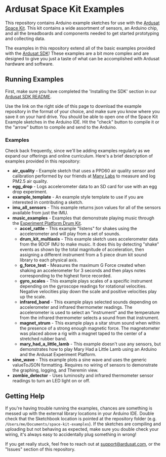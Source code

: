 # Ardusat Space Kit Examples

This repository contains Arduino example sketches for use with the 
[Ardusat Space Kit](http://www.ardusat.com/products). This kit contains a wide assortment of
sensors, an Arduino chip, and all the breadboards and components needed to get started prototyping
and collecting data.

The examples in this repository extend all of the basic examples provided with the
[Ardusat SDK](http://github.com/ardusat/ardusatsdk)! These examples are a bit more complex and
are designed to give you just a taste of what can be accomplished with Ardusat hardware and
software.


## Running Examples
First, make sure you have completed the 'Installing the SDK' section in our
[Ardusat SDK README](http://github.com/ardusat/ardusatsdk#readme).

Use the link on the right side of this page to download the example repository in the format of your
choice, and make sure you know where you save it on your hard drive. You should be able to open one
of the Space Kit Example sketches in the Arduino IDE. Hit the "check" button to compile it or the
"arrow" button to compile and send to the Arduino.


### Examples
Check back frequently, since we'll be adding examples regularly as we expand our offerings and
online curriculum. Here's a brief description of examples provided in this repository:

- **air_quality** - Example sketch that uses a PPD60 air quality sensor and calibration performed by
    our friends at [Many Labs](http://www.manylabs.org/) to measure and log PM2.5 air quality.
- **egg_drop** - Logs accelerometer data to an SD card for use with an egg drop experiment.
- **example_template** - An example style template to use if you are interested in contributing a
    sketch.
- **imu_all_sensors** - This example returns json values for all of the sensors available from just the IMU.
- **music_examples** - Examples that demonstrate playing music through the
    [Experiment Platform Drum Kit](http://experiments.ardusat.com/#/sensors/drum-kit).
  - **accel_rattle** - This example "listens" for shakes using the accelerometer and will play from a set
      of sounds.
  - **drum_kit_multiaxis** - This example sketch uses accelerometer data from the 9DOF IMU to make
      music. It does this by detecting "shake" events as shown by the total magnitude of acceleration,
      then assigning a different instrument from a 5 piece drum kit sound library to each physical
      axis.
  - **g_force_test** - Measures the maximum G Force created when shaking an accelerometer for 3 seconds and
      then plays notes corresponding to the highest force recorded.
  - **gyro_scales** - This example plays scales of a specific instrument depending on the gyroscope
      readings for rotational velocities. Negative velocities play down the scale and positive velocities
      play up the scale.
  - **infrared_band** - This example plays selected sounds depending on accelerometer and infrared
      thermometer readings. The accelerometer is used to select an "instrument" and the temperature from
      the infrared thermometer selects a sound from that instrument.
  - **magnet_strum** - This example plays a sitar strum sound when within the presence of a strong enough
      magnetic force. The magnetometer was placed above a rig with a magnet taped to the center of a
      stretched rubber band.
  - **mary_had_a_little_lamb** - This example doesn't use any sensors, but demonstrates how to play
      Mary Had a Little Lamb using an Arduino and the Ardusat Experiment Platform.
- **sine_wave** - This example plots a sine wave and uses the generic valueToJSON formatting. Requires no
    wiring of sensors to demonstrate the graphing, logging, and Theremin view.
- **zombie_detector** - Uses luminosity and infrared thermometer sensor readings to turn an LED light on or
    off.

## Getting Help
If you're having trouble running the examples, chances are something is messed up with the external
library locations in your Arduino IDE. Double check that the Sketchbook location is pointed at the
repository folder (e.g. `/Users/me/Documents/space-kit-examples`). If the sketches are compiling and
uploading but not behaving as expected, make sure you double check your wiring, it's always easy to
accidentally plug something in wrong!

If you get really stuck, feel free to reach out at <support@ardusat.com>, or the "Issues" section of
this repository.
